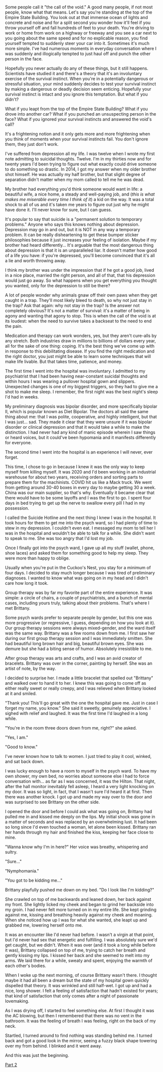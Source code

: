 Some people call it "the call of the void." A good many people, if not most people, know what that means. Let's say you're standing at the top of the Empire State Building. You look out at that immense ocean of lights and concrete and noise and for a split second you wonder how it'll feel if you throw yourself off and fall hundreds of feet to your death. You're driving to work or home from work on a highway or freeway and you see a car next to you going about the same speed and for no explicable reason, you find yourself tempted to suddenly steer your car into it. Sometimes it's much more simple. I've had numerous moments in everyday conversation where I was suddenly and illogically tempted to just haul off and punch the other person in the face.

Hopefully you never actually do any of these things, but it still happens. Scientists have studied it and there's a theory that it's an involuntary exercise of the survival instinct. When you're in a potentially dangerous or stressful situation, your mind suddenly decides to test your survival instinct by making a dangerous or deadly decision seem enticing. Hopefully your survival instinct is intact and you ignore this temptation. But what if you didn't?

What if you leapt from the top of the Empire State Building? What if you drove into another car? What if you punched an unsuspecting person in the face? What if you ignored your survival instincts and answered the void's call?

It's a frightening notion and it only gets more and more frightening when you think of moments when your survival instincts fail. You don't ignore them, they just don't work.

I've suffered from depression all my life. I was twelve when I wrote my first note admitting to suicidal thoughts. Twelve. I'm in my thirties now and for twenty years I'd been trying to figure out what exactly could drive someone to do something so drastic. In 2014, I got my answer when my older brother shot himself. He was actually my half brother, but that slight degree of separation didn't matter when my mom called to tell me he was dead.

My brother had everything you'd think someone would want in life: a beautiful wife, a nice home, a steady and well-paying job, and (*this is what makes me miserable every time I think of it*) a kid on the way.  It was a total shock to all of us and it's taken me years to figure out just why he might have done it. I'll never know for sure, but I can guess.

It's popular to say that suicide is a "permanent solution to temporary problems." Anyone who says this knows nothing about depression. Depression may go in and out, but it is NOT in any way a temporary problem. It can be really disheartening to get these bumper sticker philosophies because it just increases your feeling of isolation. Maybe if my brother had heard differently... It's arguable that the most dangerous thing about depression is that it is an unparalleled liar. It doesn't matter how good of a life you have: if you're depressed, you'll become convinced that it's all a lie and worth throwing away.

I think my brother was under the impression that if he got a good job, lived in a nice place, married the right person, and all of that, that his depression would just go away. So what happens when you get everything you thought you wanted, only for the depression to still be there?

A lot of people wonder why animals gnaw off their own paws when they get caught in a trap. They'll most likely bleed to death, so why not just stay in the trap? Ask that again: why not stay in the trap? Is the answer not completely obvious? It's not a matter of survival: it's a matter of being in agony and wanting that agony to stop. This is when the call of the void is at its loudest: when the need to survive takes a backseat to the need to end the pain.

Medication and therapy can work wonders, yes, but they aren't cure-alls by any stretch. Both industries draw in millions to billions of dollars every year, all for the sake of one thing: coping. It's the best thing we've come up with in response to this debilitating disease. If you find the right medication and the right doctor, you just might be able to learn some techniques that will make life livable. But that takes time, patience, and money.

The first time I went into the hospital was involuntary. I admitted to my psychiatrist that I had been having near-constant suicidal thoughts and within hours I was wearing a pullover hospital gown and slippers. Unexpected changes is one of my biggest triggers, so they had to give me a shot to make me sleep. I remember, the first night was the best night's sleep I'd had in weeks.

My preliminary diagnosis was bipolar disorder, and more specifically bipolar II, which is popular known as Diet Bipolar. The doctors all said the same thing about me: that I was polite, cooperative, and highly intelligent, but that I was just... sad. They made it clear that they were unsure if it was bipolar disorder or clinical depression and that it would take a while to make the distinction. I had never had any kind of manic episode wherein I saw things or heard voices, but it could've been hypomania and it manifests differently for everyone.

The second time I went into the hospital is an experience I will never, ever forget.

This time, I chose to go in because I knew it was the only way to keep myself from killing myself. It was 2020 and I'd been working in an industrial warehouse for about two years, receiving orders and sorting parts to prepare them for the machinists. COVID hit us like a Mack truck. We went from getting around 30-40 boxes in every day to maybe getting 30 a week. China was our main supplier, so that's why. Eventually it became clear that there would have to be some layoffs and I was the first to go. I spent four days in bed trying to get up the nerve to swallow every pill I had in my possession.

I called the Suicide Hotline and the next thing I knew I was in the hospital. It took hours for them to get me into the psych ward, so I had plenty of time to stew in my depression. I couldn't even eat. I messaged my mom to tell her I was in the hospital and wouldn't be able to talk for a while. She didn't want to speak to me. She was too angry that I'd lost my job.

Once I finally got into the psych ward, I gave up all my stuff (wallet, phone, shoe laces) and asked them for something good to help my sleep. They were more than happy to oblige.

Usually when you're put in the Cuckoo's Nest, you stay for a minimum of four days. I decided to stay much longer because I was tired of preliminary diagnoses. I wanted to know what was going on in my head and I didn't care how long it took.

Group therapy was by far my favorite part of the entire experience. It was simple: a circle of chairs, a couple of psychiatrists, and a bunch of mental cases, including yours truly, talking about their problems. That's where I met Brittany.

Some psych wards prefer to separate people by gender, but this one was more progressive (or regressive, I guess, depending on how you look at it). Our group therapy sessions were always mixed-gender, and the ward itself was the same way. Brittany was a few rooms down from me. I first saw her during our first group therapy session and I was immediately smitten. She had beautiful long brown hair and big, beautiful brown eyes. She was demure but she had a biting sense of humor. Absolutely irresistible to me.

After group therapy was arts and crafts, and I was an avid creator of bracelets. Brittany was over in the corner, painting by herself. She was an artist of note, by the way.

I decided to surprise her. I made a little bracelet that spelled out "Brittany" and walked over to hand it to her. I knew this was going to come off as either really sweet or really creepy, and I was relieved when Brittany looked at it and smiled.

"Thank you! This'll go great with the one the hospital gave me. Just in case I forget my name, you know." She said it sweetly, genuinely appreciative. I sighed with relief and laughed. It was the first time I'd laughed in a long while.

"You're in the room three doors down from me, right?" she asked.

"Yes, I am."

"Good to know."

I've never known how to talk to women. I just tried to play it cool, winked, and sat back down.

I was lucky enough to have a room to myself in the psych ward. To have my own shower, my own bed, no worries about someone else I had to force conversation with... as far as I was concerned, it was the Hilton. That night, after the hall monitor inevitably fell asleep, I heard a very light knocking on my door. It was so light, in fact, that I wasn't sure I'd heard it at first. Then there was another knock. I got up and made my way over to the door and was surprised to see Brittany on the other side.

I opened the door and before I could ask what was going on, Brittany had pulled me in and kissed me deeply on the lips. My initial shock was gone in a matter of seconds and was replaced by an overwhelming lust. It had been so long since I'd even touched a woman, let alone been kissed. Brittany ran her hands through my hair and finished the kiss, keeping her face close to mine.

"Wanna know why I'm in here?" Her voice was breathy, whispering and sultry.

"Sure..."

"Nymphomania."

"You got to be kidding me..."

Brittany playfully pushed me down on my bed. "Do I look like I'm kidding?"

She crawled on top of me backwards and leaned down, her back against my front. She lightly licked my cheek and began to grind her backside into my groin. I had never felt more turned on in my entire life. She kept grinding against me, kissing and breathing heavily against my cheek and moaning. When she noticed how up I was for what she wanted, she leapt up and grabbed me, lowering herself onto me.

It was an encounter like I'd never had before. I wasn't a virgin at that point, but I'd never had sex that energetic and fulfilling. I was absolutely sure we'd get caught, but we didn't. When it was over (and it took a long while before it was), Brittany collapsed on top of me, trying to catch her breath and gently kissing my lips. I kissed her back and she seemed to melt into my arms. We laid there for a while, sweaty and spent, enjoying the warmth of each other's bodies.

When I woke up the next morning, of course Brittany wasn't there. I thought maybe it had all been a dream but the state of my hospital gown quickly dispelled that theory. It was wrinkled and still half-wet. I got up and had a nice, long shower. I felt a feeling of satisfaction that hadn't existed for years; that kind of satisfaction that only comes after a night of passionate lovemaking.

As I was drying off, I started to feel something else. At first I thought it was the AC blowing, but then I remembered that there was no vent in the bathroom. It was the feeling of breath I was feeling, right on the back of my neck.

Startled, I turned around to find nothing was standing behind me. I turned back and got a good look in the mirror, seeing a fuzzy black shape towering over my from behind. I blinked and it went away.

And this was just the beginning.  


[Part 2](https://www.reddit.com/r/nosleep/comments/vt2ath/when_the_void_calls_part_2/)